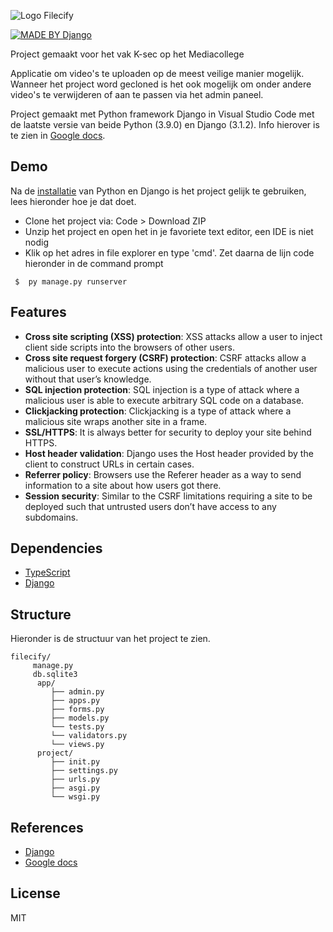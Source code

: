 ![Logo Filecify](https://i.imgur.com/ijp3Vkz.png)

[![MADE BY Django](https://img.shields.io/badge/Made%20with%20Django-000000.svg?style=flat&logo=Django&labelColor=000)](https://www.djangoproject.com/)

Project gemaakt voor het vak K-sec op het Mediacollege

Applicatie om video's te uploaden op de meest veilige manier mogelijk. Wanneer het project word gecloned is het ook mogelijk
om onder andere video's te verwijderen of aan te passen via het admin paneel.

Project gemaakt met Python framework Django in Visual Studio Code met de laatste versie van beide Python (3.9.0) en Django (3.1.2). Info hierover is te zien in [Google docs](https://docs.google.com/document/d/1X3cLMAq5acO5IeP4wIgmPsOeRnepxQgw45YJ14Dy_X0/edit?usp=sharing).

## Demo

Na de [installatie](https://docs.djangoproject.com/en/3.1/intro/install/) van Python en Django is het project gelijk te gebruiken, lees hieronder hoe je dat doet.

- Clone het project via: Code > Download ZIP
- Unzip het project en open het in je favoriete text editor, een IDE is niet nodig
- Klik op het adres in file explorer en type 'cmd'. Zet daarna de lijn code hieronder in de command prompt

```
 $  py manage.py runserver
```

## Features

- **Cross site scripting (XSS) protection**: XSS attacks allow a user to inject client side scripts into the browsers of other users.
- **Cross site request forgery (CSRF) protection**: CSRF attacks allow a malicious user to execute actions using the credentials of another user without that user’s knowledge.
- **SQL injection protection**: SQL injection is a type of attack where a malicious user is able to execute arbitrary SQL code on a database.
- **Clickjacking protection**: Clickjacking is a type of attack where a malicious site wraps another site in a frame.
- **SSL/HTTPS**: It is always better for security to deploy your site behind HTTPS.
- **Host header validation**: Django uses the Host header provided by the client to construct URLs in certain cases.
- **Referrer policy**: Browsers use the Referer header as a way to send information to a site about how users got there.
- **Session security**: Similar to the CSRF limitations requiring a site to be deployed such that untrusted users don’t have access to any subdomains.

## Dependencies

- [TypeScript](https://www.typescriptlang.org/)
- [Django](https://docs.djangoproject.com/en/3.1/intro/tutorial01/)

## Structure

Hieronder is de structuur van het project te zien. 

```
filecify/
     manage.py
     db.sqlite3
      app/
         ├── admin.py
         ├── apps.py
         ├── forms.py
         ├── models.py
         └── tests.py
         └── validators.py
         └── views.py
      project/
         ├── init.py
         ├── settings.py
         ├── urls.py
         ├── asgi.py
         └── wsgi.py
```

## References

- [Django](https://docs.djangoproject.com/en/3.1/intro/tutorial01/)
- [Google docs](https://docs.google.com/document/d/1X3cLMAq5acO5IeP4wIgmPsOeRnepxQgw45YJ14Dy_X0/edit?usp=sharing)

## License

MIT
